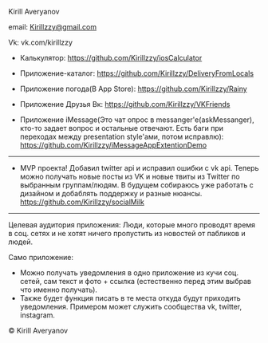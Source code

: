 Kirill Averyanov

email:
Kirillzzy@gmail.com

Vk:
vk.com/kirillzzy

- Калькулятор:
https://github.com/Kirillzzy/iosCalculator

- Приложение-каталог:
https://github.com/Kirillzzy/DeliveryFromLocals

- Приложение погода(В App Store):
https://github.com/Kirillzzy/Rainy

- Приложение Друзья Вк:
https://github.com/Kirillzzy/VKFriends

- Приложение iMessage(Это чат опрос в messanger'е(askMessanger), кто-то задает вопрос и остальные отвечают. Есть баги при переходах между presentation style'ами, потом исправлю):
https://github.com/Kirillzzy/iMessageAppExtentionDemo

-----------------------------------------------------------------------
- MVP проекта! Добавил twitter api и исправил ошибки с vk api. Теперь можно получать новые посты из VK и новые твиты из Twitter по выбранным группам/людям. В будущем собираюсь уже работать с дизайном и добаблять поддержку и разные нюансы.
https://github.com/Kirillzzy/socialMilk

-----------------------------------------------------------------------


Целевая аудитория приложения:
  Люди, которые много проводят время в соц. сетях и не хотят ничего пропустить из новостей от пабликов и людей.
  
Само приложение:
  - Можно получать уведомления в одно приложение из кучи соц. сетей, сам текст и фото + ссылка
  (естественно перед этим выбрав что именно получать).
  - Также будет функция писать в те места откуда будут приходить уведомления.
  Примером может служить сообщества vk, twitter, instagram.

 © Kirill Averyanov
